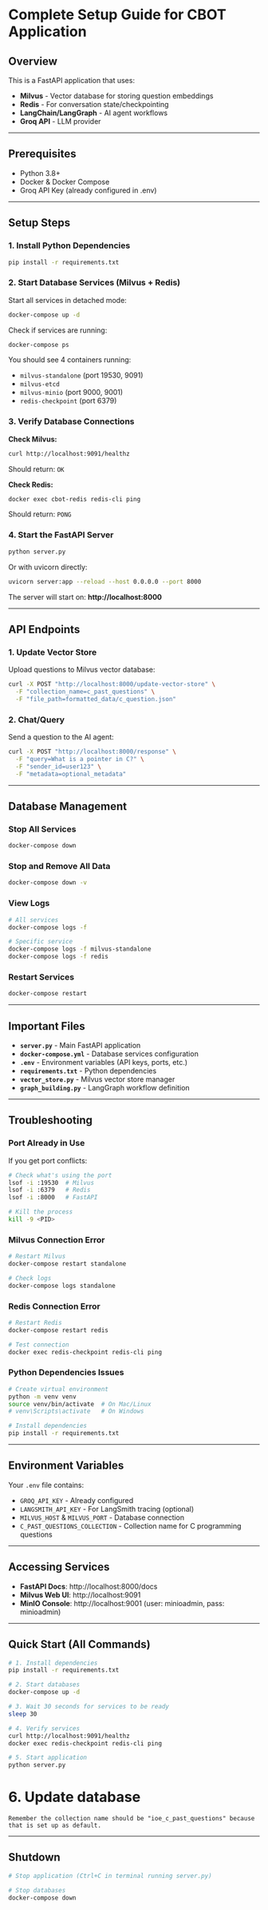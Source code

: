# Complete Setup Guide for CBOT Application

## Overview
This is a FastAPI application that uses:
- **Milvus** - Vector database for storing question embeddings
- **Redis** - For conversation state/checkpointing
- **LangChain/LangGraph** - AI agent workflows
- **Groq API** - LLM provider

---

## Prerequisites
- Python 3.8+
- Docker & Docker Compose
- Groq API Key (already configured in .env)

---

## Setup Steps

### 1. Install Python Dependencies

```bash
pip install -r requirements.txt
```

### 2. Start Database Services (Milvus + Redis)

Start all services in detached mode:

```bash
docker-compose up -d
```

Check if services are running:

```bash
docker-compose ps
```

You should see 4 containers running:
- `milvus-standalone` (port 19530, 9091)
- `milvus-etcd`
- `milvus-minio` (port 9000, 9001)
- `redis-checkpoint` (port 6379)

### 3. Verify Database Connections

**Check Milvus:**
```bash
curl http://localhost:9091/healthz
```
Should return: `OK`

**Check Redis:**
```bash
docker exec cbot-redis redis-cli ping
```
Should return: `PONG`

### 4. Start the FastAPI Server

```bash
python server.py
```

Or with uvicorn directly:
```bash
uvicorn server:app --reload --host 0.0.0.0 --port 8000
```

The server will start on: **http://localhost:8000**

---

## API Endpoints

### 1. **Update Vector Store**
Upload questions to Milvus vector database:

```bash
curl -X POST "http://localhost:8000/update-vector-store" \
  -F "collection_name=c_past_questions" \
  -F "file_path=formatted_data/c_question.json"
```

### 2. **Chat/Query**
Send a question to the AI agent:

```bash
curl -X POST "http://localhost:8000/response" \
  -F "query=What is a pointer in C?" \
  -F "sender_id=user123" \
  -F "metadata=optional_metadata"
```

---

## Database Management

### Stop All Services
```bash
docker-compose down
```

### Stop and Remove All Data
```bash
docker-compose down -v
```

### View Logs
```bash
# All services
docker-compose logs -f

# Specific service
docker-compose logs -f milvus-standalone
docker-compose logs -f redis
```

### Restart Services
```bash
docker-compose restart
```

---

## Important Files

- **`server.py`** - Main FastAPI application
- **`docker-compose.yml`** - Database services configuration
- **`.env`** - Environment variables (API keys, ports, etc.)
- **`requirements.txt`** - Python dependencies
- **`vector_store.py`** - Milvus vector store manager
- **`graph_building.py`** - LangGraph workflow definition

---

## Troubleshooting

### Port Already in Use
If you get port conflicts:

```bash
# Check what's using the port
lsof -i :19530  # Milvus
lsof -i :6379   # Redis
lsof -i :8000   # FastAPI

# Kill the process
kill -9 <PID>
```

### Milvus Connection Error
```bash
# Restart Milvus
docker-compose restart standalone

# Check logs
docker-compose logs standalone
```

### Redis Connection Error
```bash
# Restart Redis
docker-compose restart redis

# Test connection
docker exec redis-checkpoint redis-cli ping
```

### Python Dependencies Issues
```bash
# Create virtual environment
python -m venv venv
source venv/bin/activate  # On Mac/Linux
# venv\Scripts\activate   # On Windows

# Install dependencies
pip install -r requirements.txt
```

---

## Environment Variables

Your `.env` file contains:
- `GROQ_API_KEY` - Already configured   
- `LANGSMITH_API_KEY` - For LangSmith tracing (optional)
- `MILVUS_HOST` & `MILVUS_PORT` - Database connection
- `C_PAST_QUESTIONS_COLLECTION` - Collection name for C programming questions

---

## Accessing Services

- **FastAPI Docs**: http://localhost:8000/docs
- **Milvus Web UI**: http://localhost:9091
- **MinIO Console**: http://localhost:9001 (user: minioadmin, pass: minioadmin)

---

## Quick Start (All Commands)

```bash
# 1. Install dependencies
pip install -r requirements.txt

# 2. Start databases
docker-compose up -d

# 3. Wait 30 seconds for services to be ready
sleep 30

# 4. Verify services
curl http://localhost:9091/healthz
docker exec redis-checkpoint redis-cli ping

# 5. Start application
python server.py
```

# 6. Update database
    Remember the collection name should be "ioe_c_past_questions" because that is set up as default.
---

## Shutdown

```bash
# Stop application (Ctrl+C in terminal running server.py)

# Stop databases
docker-compose down
```
